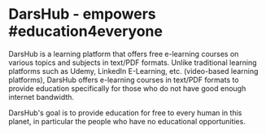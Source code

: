 # DarsHub - empowers #education4everyone
DarsHub is a learning platform that offers free e-learning courses on various topics and subjects in text/PDF formats. Unlike traditional learning platforms such as Udemy, LinkedIn E-Learning, etc. (video-based learning platforms), DarsHub offers e-learning courses in text/PDF formats to provide education specifically for those who do not have good enough internet bandwidth. 

DarsHub's goal is to provide education for free to every human in this planet, in particular the people who have no educational opportunities.